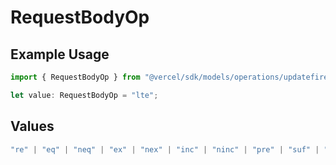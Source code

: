 # RequestBodyOp

## Example Usage

```typescript
import { RequestBodyOp } from "@vercel/sdk/models/operations/updatefirewallconfig.js";

let value: RequestBodyOp = "lte";
```

## Values

```typescript
"re" | "eq" | "neq" | "ex" | "nex" | "inc" | "ninc" | "pre" | "suf" | "sub" | "gt" | "gte" | "lt" | "lte"
```